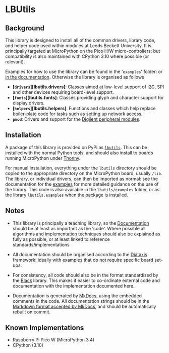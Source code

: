 # LBUtils

## Background

This library is designed to install all of the common drivers, library code, and helper code used within modules at Leeds Beckett University. It is principally targeted at MicroPython on the Pico H/W micro-controllers: but compatibility is also maintained with CPython 3.10 where possible (or relevant).

Examples for how to use the library can be found in the '`examples`' folder: or [in the documentation](https://dlove24.github.io/lbutils/lbutils/examples/index.html). Otherwise the library is organised as follows

* **[`drivers`][lbutils.drivers]**: Classes aimed at low-level support of I2C, SPI and
  other devices requiring board-level support.
* **[`fonts`][lbutils.fonts]**: Classes providing glyph and character support for display drivers.
* **[`helpers`][lbutils.helpers]**: Functions and classes which help replace boiler-plate code for
  tasks such as setting up network access.
* **`pmod`**: Drivers and support for the
  [Digilent peripheral modules](https://digilent.com/reference/pmod/start).

## Installation

A package of this library is provided on PyPi as [`lbutils`](https://pypi.org/project/lbutils/). This can be installed with the normal Python tools, and should also install to boards running MicroPython under [Thonny](https://thonny.org/).

For manual installation, everything under the `lbutils` directory should be copied to the appropriate directory on the MicroPython board, usually `/lib`. The library, or individual drivers, can then be imported as normal: see the documentation for the [examples](https://lbutils.readthedocs.io/en/latest/examples) for more detailed guidance on the use of the library. This code is also available in the `lbutils/examples` folder, or as the library `lbutils.examples` when the package is installed.

## Notes

- This library is principally a teaching library, so the [Documentation](https://lbutils.readthedocs.io) should be at least as important as the 'code'. Where possible all algorithms and implementation techniques should also be explained as fully as possible, or at least linked to reference standards/implementations

- All documentation should be organised according to the [Diátaxis](https://diataxis.fr/) framework: ideally with examples that do not require specific board set-ups.

- For consistency, all code should also be in the format standardised by the [Black](https://github.com/psf/black) library. This makes it easier to co-ordinate external code and documentation with the implementation documented here.

- Documentation is generated by [MkDocs](https://www.mkdocs.org), using the embedded comments in the code. All documentation strings should be in the [Markdown format accepted by MkDocs](https://www.mkdocs.org/user-guide/configuration/#markdown_extensions), and should be automatically rebuilt on commit.

## Known Implementations

- Raspberry Pi Pico W (MicroPython 3.4)
- CPython (3.10)
